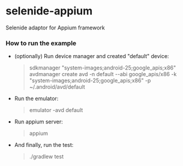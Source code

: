 # selenide-appium
Selenide adaptor for Appium framework

### How to run the example

* (optionally) Run device manager and created "default" device:
  > sdkmanager "system-images;android-25;google_apis;x86"
  > avdmanager create avd -n default --abi google_apis/x86 -k "system-images;android-25;google_apis;x86" -p ~/.android/avd/default

* Run the emulator:
  > emulator -avd default

* Run appium server:
   > appium

* And finally, run the test:
   > ./gradlew test
